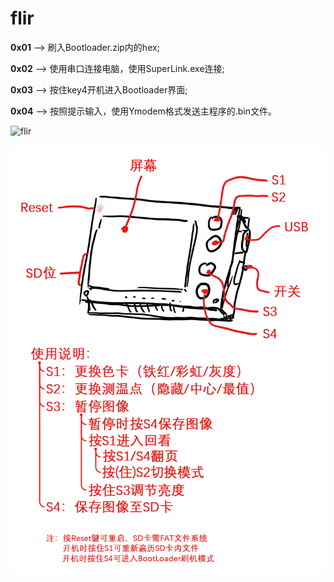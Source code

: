 # flir

**0x01** --> 刷入Bootloader.zip内的hex;

**0x02** --> 使用串口连接电脑，使用SuperLink.exe连接;

**0x03** --> 按住key4开机进入Bootloader界面;

**0x04** --> 按照提示输入，使用Ymodem格式发送主程序的.bin文件。


![flir](https://github.com/AnalogDragon/flir/blob/master/1.jpg)

![flir](https://github.com/AnalogDragon/flir/blob/master/readme.png)